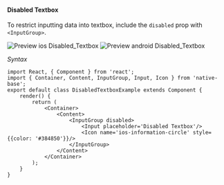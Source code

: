 #### Disabled Textbox

To restrict inputting data into textbox, include the <code>disabled</code> prop with <code>&lt;InputGroup></code>.

![Preview ios Disabled_Textbox](https://github.com/GeekyAnts/NativeBase-KitchenSink/raw/master/screenshots/ios/disabledInput.png)
![Preview android Disabled_Textbox](https://github.com/GeekyAnts/NativeBase-KitchenSink/raw/master/screenshots/android/disabledInput.png)

*Syntax*
<pre class="line-numbers"><code class="language-jsx">import React, { Component } from 'react';
import { Container, Content, InputGroup, Input, Icon } from 'native-base';
export default class DisabledTextboxExample extends Component {
    render() {
        return (
            &lt;Container>
                &lt;Content>
                    &lt;InputGroup disabled>
                        &lt;Input placeholder='Disabled Textbox'/>
                        &lt;Icon name='ios-information-circle' style=&#123;{color: '#384850'}}/>
                    &lt;/InputGroup>
                &lt;/Content>
            &lt;/Container>
        );
    }
}</code></pre><br />
